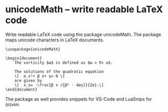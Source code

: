 # unicodeMath – write readable LaTeX code

Write readable LaTeX code using the package unicodeMath.
The package maps unicode characters in LaTeX documents.

    \usepackage{unicodeMath}
    
    \begin{document}
        The vorticity $ω$ is defined as $ω ≔ ∇⨯ u$.

        The solutions of the quadratic equation
	    \[	α x²+ β x+ γ= 0 \]
        are given by
        \[	x_±= -\frac{β ∓ √{β² - 4αγ}}{2α}.\]   
    \end{document}

The package as well provides snippets for VS-Code and LuaSnips for (n)vim.
